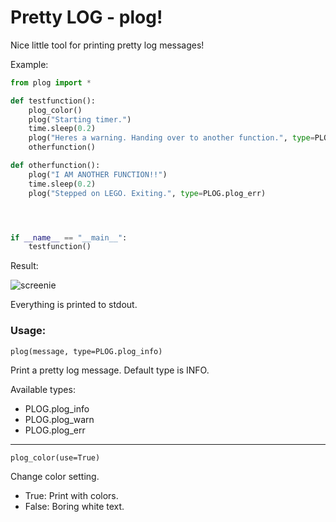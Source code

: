 # Pretty LOG - plog!

Nice little tool for printing pretty log messages!

Example:

```python
from plog import *

def testfunction():
    plog_color()
    plog("Starting timer.")
    time.sleep(0.2)
    plog("Heres a warning. Handing over to another function.", type=PLOG.plog_warn)
    otherfunction()

def otherfunction():
    plog("I AM ANOTHER FUNCTION!!")
    time.sleep(0.2)
    plog("Stepped on LEGO. Exiting.", type=PLOG.plog_err)




if __name__ == "__main__":
    testfunction()
```

Result:

![screenie](http://i.imgur.com/AEBGglV.png)


Everything is printed to stdout.


### Usage:

`plog(message, type=PLOG.plog_info)`

Print a pretty log message. Default type is INFO.

Available types:

* PLOG.plog_info
* PLOG.plog_warn
* PLOG.plog_err


------

`plog_color(use=True)`

Change color setting. 

* True:  Print with colors.
* False: Boring white text.


